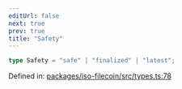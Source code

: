 ```yaml
---
editUrl: false
next: true
prev: true
title: "Safety"
---
```


```ts
type Safety = "safe" | "finalized" | "latest";
```

Defined in: [packages/iso-filecoin/src/types.ts:78](https://github.com/hugomrdias/filecoin/blob/main/packages/iso-filecoin/src/types.ts#L78)
